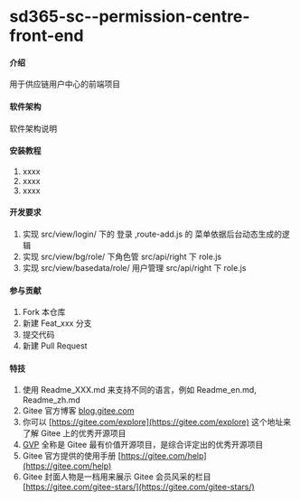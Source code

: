 <!--
 * @Author: 18059301505 275895816@qq.com
 * @Date: 2022-11-07 15:48:42
 * @LastEditors: 18059301505 275895816@qq.com
 * @LastEditTime: 2022-11-29 12:08:13
 * @FilePath: \bosssoft-train-user-permission-centre-front-end\README.md
 * @Description: 这是默认设置,请设置`customMade`, 打开koroFileHeader查看配置 进行设置: https://github.com/OBKoro1/koro1FileHeader/wiki/%E9%85%8D%E7%BD%AE
-->

# sd365-sc--permission-centre-front-end

#### 介绍

用于供应链用户中心的前端项目

#### 软件架构

软件架构说明

#### 安装教程

1.  xxxx
2.  xxxx
3.  xxxx

#### 开发要求

1.  实现 src/view/login/ 下的 登录 ,route-add.js 的 菜单依据后台动态生成的逻辑
2.  实现 src/view/bg/role/ 下角色管 src/api/right 下 role.js
3.  实现 src/view/basedata/role/ 用户管理 src/api/right 下 role.js

#### 参与贡献

1.  Fork 本仓库
2.  新建 Feat_xxx 分支
3.  提交代码
4.  新建 Pull Request

#### 特技

1.  使用 Readme_XXX.md 来支持不同的语言，例如 Readme_en.md, Readme_zh.md
2.  Gitee 官方博客 [blog.gitee.com](https://blog.gitee.com)
3.  你可以 [https://gitee.com/explore](https://gitee.com/explore) 这个地址来了解 Gitee 上的优秀开源项目
4.  [GVP](https://gitee.com/gvp) 全称是 Gitee 最有价值开源项目，是综合评定出的优秀开源项目
5.  Gitee 官方提供的使用手册 [https://gitee.com/help](https://gitee.com/help)
6.  Gitee 封面人物是一档用来展示 Gitee 会员风采的栏目 [https://gitee.com/gitee-stars/](https://gitee.com/gitee-stars/)
